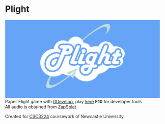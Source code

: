 # Plight
![Plight Logo](resources/Logob.png)
Paper Flight game with [GDevelop](https://gdevelop-app.com/), play [here](https://nihilistnun.github.io/Plight/)
**F10** for developer tools  
All audio is obtained from [ZapSplat](www.zapsplat.com)

Created for [CSC3224](https://www.ncl.ac.uk/module-catalogue/module.php?code=CSC3224) coursework of Newcastle University.
